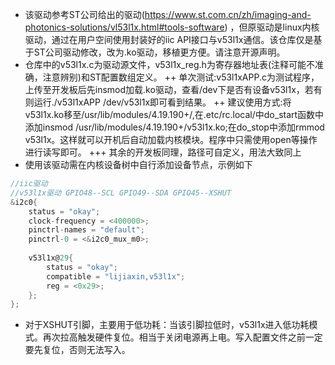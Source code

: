 + 该驱动参考ST公司给出的驱动(https://www.st.com.cn/zh/imaging-and-photonics-solutions/vl53l1x.html#tools-software) ，但原驱动是linux内核驱动，通过在用户空间使用封装好的iic API接口与v53l1x通信。该仓库仅是基于ST公司驱动修改，改为.ko驱动，移植更方便。请注意开源声明。
+ 仓库中的v53l1x.c为驱动源文件，v53l1x_reg.h为寄存器地址表(注释可能不准确，注意辨别)和ST配置数组定义。
++ 单次测试:v53l1xAPP.c为测试程序，上传至开发板后先insmod加载.ko驱动，查看/dev下是否有设备v53l1x，若有则运行./v53l1xAPP /dev/v53l1x即可看到结果。
++ 建议使用方式:将v53l1x.ko移至/usr/lib/modules/4.19.190+/,在.etc/rc.local/中do_start函数中添加insmod /usr/lib/modules/4.19.190+/v53l1x.ko;在do_stop中添加rmmod v53l1x。这样就可以开机后自动加载内核模块。程序中只需使用open等操作进行读写即可。
+++ 其余的开发板同理，路径可自定义，用法大致同上 
+ 使用该驱动需在内核设备树中自行添加设备节点，示例如下
```C
//iic驱动
//v53l1x驱动 GPIO48--SCL GPIO49--SDA GPIO45--XSHUT
&i2c0{
	status = "okay";
	clock-frequency = <400000>;
	pinctrl-names = "default";
	pinctrl-0 = <&i2c0_mux_m0>;
	
	v53l1x@29{
		status = "okay";
		compatible = "lijiaxin,v53l1x";
		reg = <0x29>;
	};
};
```
+ 对于XSHUT引脚，主要用于低功耗：当该引脚拉低时，v53l1x进入低功耗模式。再次拉高触发硬件复位。相当于关闭电源再上电。写入配置文件之前一定要先复位，否则无法写入。
